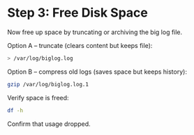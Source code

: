 # Step 3: Free Disk Space

Now free up space by truncating or archiving the big log file.

Option A – truncate (clears content but keeps file):
```bash
> /var/log/biglog.log
```

Option B – compress old logs (saves space but keeps history):
```bash
gzip /var/log/biglog.log.1
```

Verify space is freed:
```bash
df -h
```

Confirm that usage dropped.